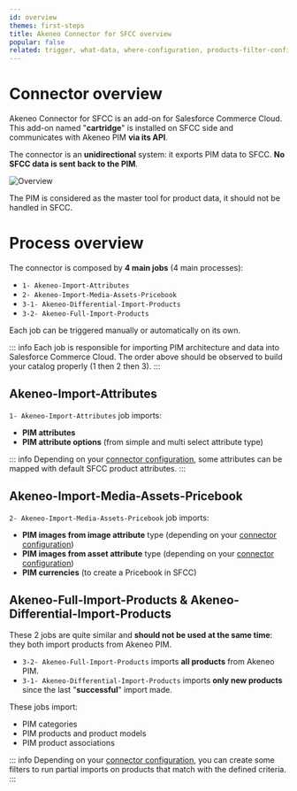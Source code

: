 ```yaml
---
id: overview
themes: first-steps
title: Akeneo Connector for SFCC overview
popular: false
related: trigger, what-data, where-configuration, products-filter-configuration
---
```


# Connector overview

Akeneo Connector for SFCC is an add-on for Salesforce Commerce Cloud.
This add-on named "**cartridge**" is installed on SFCC side and communicates with Akeneo PIM **via its API**.

The connector is an **unidirectional** system: it exports PIM data to SFCC. **No SFCC data is sent back to the PIM**.

![Overview](../img/overview.png)

The PIM is considered as the master tool for product data, it should not be handled in SFCC.

# Process overview

The connector is composed by **4 main jobs** (4 main processes):
- `1- Akeneo-Import-Attributes`									
- `2- Akeneo-Import-Media-Assets-Pricebook`
- `3-1- Akeneo-Differential-Import-Products`
- `3-2- Akeneo-Full-Import-Products`

Each job can be triggered manually or automatically on its own.

::: info
Each job is responsible for importing PIM architecture and data into Salesforce Commerce Cloud. The order above should be observed to build your catalog properly (1 then 2 then 3).
:::

## Akeneo-Import-Attributes

`1- Akeneo-Import-Attributes` job imports:
- **PIM attributes**
- **PIM attribute options** (from simple and multi select attribute type)

::: info
Depending on your [connector configuration](05-mapping-configuration.html), some attributes can be mapped with default SFCC product attributes.
:::

## Akeneo-Import-Media-Assets-Pricebook

`2- Akeneo-Import-Media-Assets-Pricebook` job imports:
- **PIM images from image attribute** type (depending on your [connector configuration](04-import-images-configuration.html))
- **PIM images from asset attribute** type (depending on your [connector configuration](04-import-images-configuration.html))
- **PIM currencies** (to create a Pricebook in SFCC)

## Akeneo-Full-Import-Products & Akeneo-Differential-Import-Products

These 2 jobs are quite similar and **should not be used at the same time**: they both import products from Akeneo PIM.

- `3-2- Akeneo-Full-Import-Products` imports **all products** from Akeneo PIM.
- `3-1- Akeneo-Differential-Import-Products` imports **only new products** since the last "**successful**" import made.

These jobs import:
- PIM categories
- PIM products and product models
- PIM product associations

::: info
Depending on your [connector configuration](03-products-filter-configuration.html), you can create some filters to run partial imports on products that match with the defined criteria.
:::
